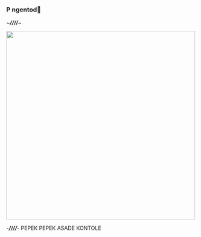 ### P ngentod🐶

<!--
**Dehante/Dehante** is a ✨ _special_ ✨ repository because its `README.md` (this file) appears on your GitHub profile.

Here are some ideas to get you started:

- 🔭 I’m currently working on ...
- 🌱 I’m currently learning ...
- 👯 I’m looking to collaborate on ...
- 🤔 I’m looking for help with ...
- 💬 Ask me about ...
- 📫 How to reach me: ...
- 😄 Pronouns: ...
- ⚡ Fun fact: ...
-->
~___////___~

<img src="IMG-20210218-WA0202.jpg" width="500px" height="500px">

-___////___-
PEPEK PEPEK ASADE KONTOLE
